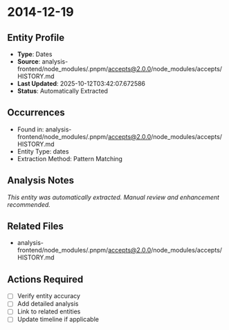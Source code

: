 # 2014-12-19

## Entity Profile
- **Type**: Dates
- **Source**: analysis-frontend/node_modules/.pnpm/accepts@2.0.0/node_modules/accepts/HISTORY.md
- **Last Updated**: 2025-10-12T03:42:07.672586
- **Status**: Automatically Extracted

## Occurrences
- Found in: analysis-frontend/node_modules/.pnpm/accepts@2.0.0/node_modules/accepts/HISTORY.md
- Entity Type: dates
- Extraction Method: Pattern Matching

## Analysis Notes
*This entity was automatically extracted. Manual review and enhancement recommended.*

## Related Files
- analysis-frontend/node_modules/.pnpm/accepts@2.0.0/node_modules/accepts/HISTORY.md

## Actions Required
- [ ] Verify entity accuracy
- [ ] Add detailed analysis
- [ ] Link to related entities
- [ ] Update timeline if applicable
